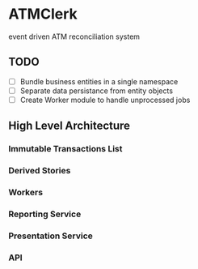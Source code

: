 # ATMClerk
event driven ATM reconciliation system

## TODO
- [ ] Bundle business entities in a single namespace
- [ ] Separate data persistance from entity objects
- [ ] Create Worker module to handle unprocessed jobs 

## High Level Architecture
### Immutable Transactions List
### Derived Stories
### Workers
### Reporting Service
### Presentation Service
### API
